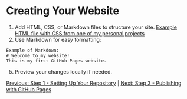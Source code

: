 # Creating Your Website
1. Add HTML, CSS, or Markdown files to structure your site.
[Example HTML file with CSS from one of my personal projects](https://github.com/keysor/Wahlburgers-Beer-Menu/blob/main/index.html)
3. Use Markdown for easy formatting:
```
Example of Markdown:
# Welcome to my website!
This is my first GitHub Pages website.
```
5. Preview your changes locally if needed.

[Previous: Step 1 - Setting Up Your Repository](Step_One.md) | [Next: Step 3 - Publishing with GitHub Pages](Step_Two.md)
